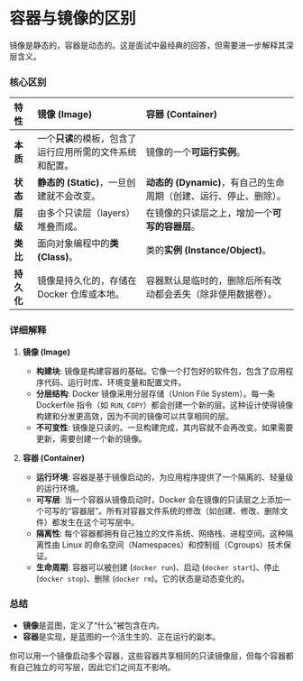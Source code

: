 # 容器与镜像的区别

镜像是静态的，容器是动态的。这是面试中最经典的回答，但需要进一步解释其深层含义。

### 核心区别

| 特性     | 镜像 (Image)                                       | 容器 (Container)                                     |
| :------- | :------------------------------------------------- | :--------------------------------------------------- |
| **本质**   | 一个**只读**的模板，包含了运行应用所需的文件系统和配置。 | 镜像的一个**可运行实例**。                             |
| **状态**   | **静态的 (Static)**，一旦创建就不会改变。              | **动态的 (Dynamic)**，有自己的生命周期（创建、运行、停止、删除）。 |
| **层级**   | 由多个只读层（layers）堆叠而成。                     | 在镜像的只读层之上，增加一个**可写的容器层**。         |
| **类比**   | 面向对象编程中的**类 (Class)**。                    | 类的**实例 (Instance/Object)**。                      |
| **持久化** | 镜像是持久化的，存储在 Docker 仓库或本地。           | 容器默认是临时的，删除后所有改动都会丢失（除非使用数据卷）。 |

### 详细解释

1.  **镜像 (Image)**
    -   **构建块**: 镜像是构建容器的基础。它像一个打包好的软件包，包含了应用程序代码、运行时库、环境变量和配置文件。
    -   **分层结构**: Docker 镜像采用分层存储（Union File System）。每一条 Dockerfile 指令（如 `RUN`, `COPY`）都会创建一个新的层。这种设计使得镜像构建和分发更高效，因为不同的镜像可以共享相同的层。
    -   **不可变性**: 镜像是只读的。一旦构建完成，其内容就不会再改变。如果需要更新，需要创建一个新的镜像。

2.  **容器 (Container)**
    -   **运行环境**: 容器是基于镜像启动的，为应用程序提供了一个隔离的、轻量级的运行环境。
    -   **可写层**: 当一个容器从镜像启动时，Docker 会在镜像的只读层之上添加一个可写的“容器层”。所有对容器文件系统的修改（如创建、修改、删除文件）都发生在这个可写层中。
    -   **隔离性**: 每个容器都拥有自己独立的文件系统、网络栈、进程空间。这种隔离性由 Linux 的命名空间（Namespaces）和控制组（Cgroups）技术保证。
    -   **生命周期**: 容器可以被创建 (`docker run`)、启动 (`docker start`)、停止 (`docker stop`)、删除 (`docker rm`)。它的状态是动态变化的。

### 总结

-   **镜像**是蓝图，定义了“什么”被包含在内。
-   **容器**是实现，是蓝图的一个活生生的、正在运行的副本。

你可以用一个镜像启动多个容器，这些容器共享相同的只读镜像层，但每个容器都有自己独立的可写层，因此它们之间互不影响。
